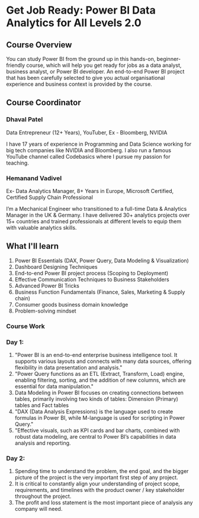 # Get Job Ready: Power BI Data Analytics for All Levels 2.0

## Course Overview

You can study Power BI from the ground up in this hands-on, beginner-friendly course, which will help you get ready for jobs as a data analyst, business analyst, or Power BI developer. An end-to-end Power BI project that has been carefully selected to give you actual organisational experience and business context is provided by the course.

## Course Coordinator 
### Dhaval Patel
Data Entrepreneur (12+ Years), YouTuber,
Ex - Bloomberg, NVIDIA

I have 17 years of experience in Programming and Data Science working for big tech companies like NVIDIA and Bloomberg. I also run a famous YouTube channel called Codebasics where I pursue my passion for teaching.

### Hemanand Vadivel
Ex- Data Analytics Manager, 8+ Years in Europe, Microsoft Certified, Certified Supply Chain Professional

I’m a Mechanical Engineer who transitioned to a full-time Data & Analytics Manager in the UK & Germany. I have delivered 30+ analytics projects over 15+ countries and trained professionals at different levels to equip them with valuable analytics skills.

## What I'll learn

1. Power BI Essentials (DAX, Power Query, Data Modeling & Visualization)
2. Dashboard Designing Techniques
3. End-to-end Power BI project process (Scoping to Deployment)
4. Effective Communication Techniques to Business Stakeholders
5. Advanced Power BI Tricks
6. Business Function Fundamentals (Finance, Sales, Marketing & Supply chain)
7. Consumer goods business domain knowledge
8. Problem-solving mindset

### Course Work
### Day 1:
1. "Power BI is an end-to-end enterprise business intelligence tool. It supports various layouts and connects with many data sources, offering flexibility in data presentation and analysis."
2. "Power Query functions as an ETL (Extract, Transform, Load) engine, enabling filtering, sorting, and the addition of new columns, which are essential for data manipulation."
3. Data Modeling in Power BI focuses on creating connections between tables, primarily involving two kinds of tables: Dimension (Primary) tables and Fact tables
4. "DAX (Data Analysis Expressions) is the language used to create formulas in Power BI, while M-language is used for scripting in Power Query."
5. "Effective visuals, such as KPI cards and bar charts, combined with robust data modeling, are central to Power BI’s capabilities in data analysis and reporting.

### Day 2:
1. Spending time to understand the problem, the end goal, and the bigger picture of the project is the very important first step of any project.
2. It is critical to constantly align your understanding of project scope, requirements, and timelines with the product owner / key stakeholder throughout the project.
3. The profit and loss statement is the most important piece of analysis any company will need.
